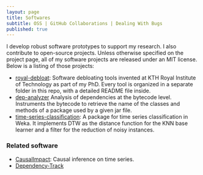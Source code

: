 ```yaml
---
layout: page
title: Softwares
subtitle: OSS | GitHub Collaborations | Dealing With Bugs
published: true
---
```


I develop robust software prototypes to support my research. I also contribute to open-source projects. Unless otherwise specified on the project page, all of my software projects are released under an MIT license. Below is a listing of those projects:

- <a href="https://github.com/castor-software/royal-debloat"><i class="fa fa-github fa-2x"></i></a> [royal-debloat](https://github.com/castor-software/royal-debloat): Software debloating tools invented at KTH Royal Institute of Technology as part of my PhD. Every tool is organized in a separate folder in this repo, with a detailed README file inside. 
- <a href="https://github.com/castor-software/dep-analyzer"><i class="fa fa-github fa-2x"></i></a> [dep-analyzer](https://github.com/castor-software/dep-analyzer) Analysis of dependencies at the bytecode level. Instruments the bytecode to retrieve the name of the classes and methods of a package used by a given jar file. 
- <a href="https://github.com/cesarsotovalero/timeSeriesClassification"><i class="fa fa-github fa-2x"></i></a> [time-series-classification](https://github.com/cesarsotovalero/timeSeriesClassification):  A package for time series classification in Weka. It implements DTW as the distance function for the KNN base learner and a filter for the reduction of noisy instances. 

### Related software


- [CausalImpact](https://github.com/google/CausalImpact): Causal inference on time series.
- [Dependency-Track](https://github.com/DependencyTrack/dependency-track)
